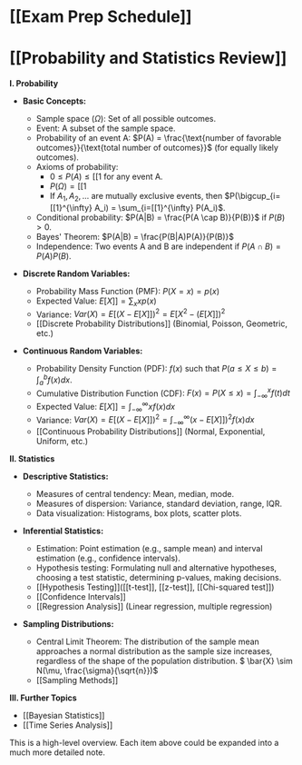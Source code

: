# [[Exam Prep Schedule]]
# [[Probability and Statistics Review]]

**I. Probability**

* **Basic Concepts:**
    * Sample space ($\Omega$): Set of all possible outcomes.
    * Event: A subset of the sample space.
    * Probability of an event A: $P(A) = \frac{\text{number of favorable outcomes}}{\text{total number of outcomes}}$  (for equally likely outcomes).
    * Axioms of probability:
        * $0 \le P(A) \le [[1$ for any event A.
        * $P(\Omega) = [[1$
        * If $A_1, A_2, ...$ are mutually exclusive events, then $P(\bigcup_{i=[[1}^{\infty} A_i) = \sum_{i=[[1}^{\infty} P(A_i)$.
    * Conditional probability: $P(A|B) = \frac{P(A \cap B)}{P(B)}$ if $P(B) > 0$.
    * Bayes' Theorem: $P(A|B) = \frac{P(B|A)P(A)}{P(B)}$
    * Independence: Two events A and B are independent if $P(A \cap B) = P(A)P(B)$.


* **Discrete Random Variables:**
    * Probability Mass Function (PMF): $P(X=x) = p(x)$
    * Expected Value: $E[X]] = \sum_x x p(x)$
    * Variance: $Var(X) = E[(X - E[X]])^2 = E[X^2 - (E[X]])^2$
    * [[Discrete Probability Distributions]]  (Binomial, Poisson, Geometric, etc.)


* **Continuous Random Variables:**
    * Probability Density Function (PDF): $f(x)$ such that $P(a \le X \le b) = \int_a^b f(x) dx$.
    * Cumulative Distribution Function (CDF): $F(x) = P(X \le x) = \int_{-\infty}^x f(t) dt$
    * Expected Value: $E[X]] = \int_{-\infty}^{\infty} x f(x) dx$
    * Variance: $Var(X) = E[(X - E[X]])^2 = \int_{-\infty}^{\infty} (x - E[X]])^2 f(x) dx$
    * [[Continuous Probability Distributions]] (Normal, Exponential, Uniform, etc.)


**II. Statistics**

* **Descriptive Statistics:**
    * Measures of central tendency: Mean, median, mode.
    * Measures of dispersion: Variance, standard deviation, range, IQR.
    * Data visualization: Histograms, box plots, scatter plots.


* **Inferential Statistics:**
    * Estimation: Point estimation (e.g., sample mean) and interval estimation (e.g., confidence intervals).
    * Hypothesis testing:  Formulating null and alternative hypotheses, choosing a test statistic, determining p-values, making decisions.
    * [[Hypothesis Testing]]([[t-test]], [[z-test]], [[Chi-squared test]])
    * [[Confidence Intervals]]
    * [[Regression Analysis]] (Linear regression, multiple regression)


* **Sampling Distributions:**
    * Central Limit Theorem:  The distribution of the sample mean approaches a normal distribution as the sample size increases, regardless of the shape of the population distribution.  $ \bar{X} \sim N(\mu, \frac{\sigma}{\sqrt{n}})$
    * [[Sampling Methods]]


**III. Further Topics**

* [[Bayesian Statistics]]
* [[Time Series Analysis]]


This is a high-level overview. Each item above could be expanded into a much more detailed note.
